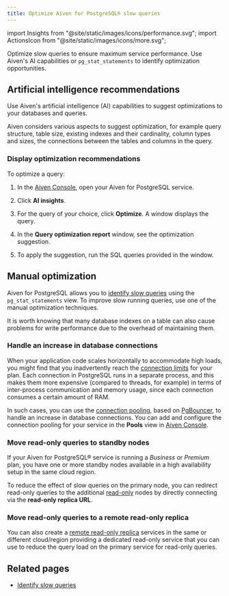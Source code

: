 ```yaml
---
title: Optimize Aiven for PostgreSQL® slow queries
---
```


import Insights from "@site/static/images/icons/performance.svg";
import ActionsIcon from "@site/static/images/icons/more.svg";

Optimize slow queries to ensure maximum service performance. Use Aiven's AI capabilities or  `pg_stat_statements` to identify optimization opportunities.

## Artificial intelligence recommendations

Use Aiven's artificial intelligence (AI) capabilities to suggest optimizations to
your databases and queries.

Aiven considers various aspects to suggest optimization, for example query
structure, table size, existing indexes and their cardinality, column types and
sizes, the connections between the tables and columns in the query.

### Display optimization recommendations

To optimize a query:

1. In the [Aiven Console](https://console.aiven.io/login), open your Aiven for PostgreSQL service.
1. Click <Insights className="icon"/> **AI insights**.
1. For the query of your choice, click **Optimize**.
   A window displays the query.
1. In the **Query optimization report** window, see the optimization suggestion.

   <!-- :::note
   - To display alternative optimization recommendations, click **Advanced options**.
   - To display the diff view, click **Query diff**.
   - To display explanations about the optimization, click **optimization details**.
   ::: -->

1. To apply the suggestion, run the SQL queries provided in the window.

## Manual optimization

Aiven for PostgreSQL allows you to [identify slow queries](/docs/products/postgresql/howto/identify-pg-slow-queries) using the `pg_stat_statements` view. To improve slow running
queries, use one of the manual optimization techniques.

It is worth knowing that many database indexes on a table can also cause
problems for write performance due to the overhead of maintaining them.

### Handle an increase in database connections

When your application code scales horizontally to accommodate high
loads, you might find that you inadvertently reach the
[connection limits](/docs/products/postgresql/reference/pg-connection-limits) for your
plan. Each connection in PostgreSQL runs in a
separate process, and this makes them more expensive (compared to
threads, for example) in terms of inter-process communication and memory
usage, since each connection consumes a certain amount of RAM.

In such cases, you can use the
[connection pooling](/docs/products/postgresql/concepts/pg-connection-pooling),
based on [PgBouncer](https://www.pgbouncer.org), to handle
an increase in database connections. You can add and configure the
connection pooling for your service in the **Pools** view in [Aiven
Console](https://console.aiven.io/).

### Move read-only queries to standby nodes

If your Aiven for PostgreSQL® service is running a *Business* or
*Premium* plan, you have one or more standby nodes available in a high
availability setup in the same cloud region.

To reduce the effect of slow queries on the primary node, you can
redirect read-only queries to the additional
[read-only](create-read-replica) nodes by
directly connecting via the **read-only replica URL**.

### Move read-only queries to a remote read-only replica

You can also create a
[remote read-only replica](create-read-replica) services in the same or different cloud/region providing a
dedicated read-only service that you can use to reduce the query load on
the primary service for read-only queries.

## Related pages

- [Identify slow queries](/docs/products/postgresql/howto/identify-pg-slow-queries)
